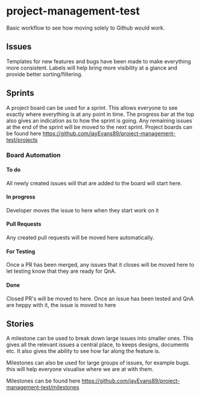 # project-management-test

Basic workflow to see how moving solely to Github would work.

## Issues
Templates for new features and bugs have been made to make everything more consistent. Labels will help bring more visibility at a glance and provide better sorting/filtering.

## Sprints
A project board can be used for a sprint. This allows everyone to see exactly where everything is at any point in time. The progress bar at the top also gives an indication as to how the sprint is going. Any remaining issues at the end of the sprint will be moved to the next sprint.
Project boards can be found here https://github.com/jayEvans89/project-management-test/projects

### Board Automation
#### To do
All newly created issues will that are added to the board will start here.

#### In progress
Developer moves the issue to here when they start work on it

#### Pull Requests
Any created pull requests will be moved here automatically.

#### For Testing
Once a PR has been merged, any issues that it closes will be moved here to let testing know that they are ready for QnA.

#### Done
Closed PR's will be moved to here.
Once an issue has been tested and QnA are heppy with it, the issue is moved to here

## Stories
A milestone can be used to break down large issues into smaller ones. This gives all the relevant issues a central place, to keeps designs, documents etc.
It also gives the ability to see how far along the feature is.

Milestones can also be used for large groups of issues, for example bugs. this will help everyone visualise where we are at with them.

Milestones can be found here https://github.com/jayEvans89/project-management-test/milestones
